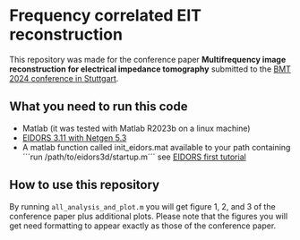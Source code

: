 # Frequency correlated EIT reconstruction

This repository was made for the conference paper __Multifrequency image reconstruction for electrical impedance tomography__
submitted to the [BMT 2024 conference in Stuttgart](https://www.vde.com/bmt).


## What you need to run this code

- Matlab (it was tested with Matlab R2023b on a linux machine)
- [EIDORS 3.11 with Netgen 5.3](https://eidors3d.sourceforge.net/)
- A matlab function called init_eidors.mat available to your path containing
        ´´´run /path/to/eidors3d/startup.m´´´
    see [EIDORS first tutorial](https://eidors3d.sourceforge.net/tutorial/EIDORS_basics/one_line.shtml)


## How to use this repository

By running `all_analysis_and_plot.m` you will get figure 1, 2, and 3 of the conference paper
plus additional plots.
Please note that the figures you will get need formatting to appear exactly as those of the conference paper.
